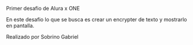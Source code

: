 Primer desafio de Alura x ONE

En este desafio lo que se busca es crear un encrypter de texto y mostrarlo en pantalla.

Realizado por Sobrino Gabriel